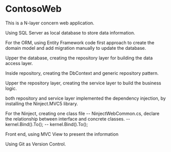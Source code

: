 # ContosoWeb
This is a N-layer concern web application.

Using SQL Server as local database to store data information. 

For the ORM, using Entity Framework code first approach to create the domain model and add migration manually to update the database.

Upper the database, creating the repository layer for building the data access layer. 

Inside repository, creating the DbContext and generic repository pattern. 

Upper the repository layer, creating the service layer to build the business logic.

both repository and service layer implemented the dependency injection, by installing the Ninject.MVC5 library. 

For the Ninject, creating one class file -- NinjectWebCommon.cs, declare the relationship between interface and concrete classes. 
-- kernel.Bind<Iservice>().To<Service>();
-- kernel.Bind<IRepository>().To<Repository>();

Front end, using MVC View to present the information

Using Git as Version Control.
